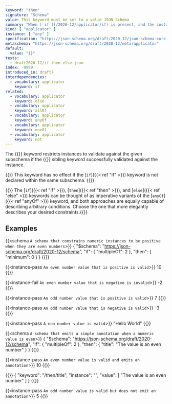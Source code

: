 ```yaml
---
keyword: "then"
signature: "Schema"
value: This keyword must be set to a valid JSON Schema
summary: "When [`if`](/2020-12/applicator/if) is present, and the instance successfully validates against its subschema, then validation succeeds if the instance also successfully validates against this keyword's subschema."
kind: [ "applicator" ]
instance: [ "any" ]
specification: "https://json-schema.org/draft/2020-12/json-schema-core.html#section-10.2.2.2"
metaschema: "https://json-schema.org/draft/2020-12/meta/applicator"
default:
  value: "{}"
tests:
  - draft2020-12/if-then-else.json
index: -9999
introduced_in: draft7
interdependencies:
  - vocabulary: applicator
    keyword: if
related:
  - vocabulary: applicator
    keyword: else
  - vocabulary: applicator
    keyword: allOf
  - vocabulary: applicator
    keyword: anyOf
  - vocabulary: applicator
    keyword: oneOf
  - vocabulary: applicator
    keyword: not
---
```


The {{<link keyword="then" vocabulary="applicator">}} keyword restricts
instances to validate against the given subschema if the {{<link keyword="if"
vocabulary="applicator">}} sibling keyword successfully validated against the
instance.

{{<common-pitfall>}} This keyword has no effect if the [`if`]({{< ref "if" >}})
keyword is not declared within the same subschema.  {{</common-pitfall>}}

{{<best-practice>}} The [`if`]({{< ref "if" >}}), [`then`]({{< ref "then" >}}),
and [`else`]({{< ref "else" >}}) keywords can be thought of as imperative
variants of the [`anyOf`]({{< ref "anyOf" >}}) keyword, and both approaches are
equally capable of describing arbitrary conditions. Choose the one that more
elegantly describes your desired constraints.{{</best-practice>}}

## Examples

{{<schema `A schema that constrains numeric instances to be positive when they are even numbers`>}}
{
  "$schema": "https://json-schema.org/draft/2020-12/schema",
  "if": { "multipleOf": 2 },
  "then": { "minimum": 0 }
}
{{</schema>}}

{{<instance-pass `An even number value that is positive is valid`>}}
10
{{</instance-pass>}}

{{<instance-fail `An even number value that is negative is invalid`>}}
-2
{{</instance-fail>}}

{{<instance-pass `An odd number value that is positive is valid`>}}
7
{{</instance-pass>}}

{{<instance-pass `An odd number value that is negative is valid`>}}
-3
{{</instance-pass>}}

{{<instance-pass `A non-number value is valid`>}}
"Hello World"
{{</instance-pass>}}

{{<schema `A schema that emits a simple annotation when a numeric value is even`>}}
{
  "$schema": "https://json-schema.org/draft/2020-12/schema",
  "if": { "multipleOf": 2 },
  "then": { "title": "The value is an even number" }
}
{{</schema>}}

{{<instance-pass `An even number value is valid and emits an annotation`>}}
10
{{</instance-pass>}}

{{<instance-annotation>}}
{ "keyword": "/then/title", "instance": "", "value": [ "The value is an even number" ] }
{{</instance-annotation>}}

{{<instance-pass `An odd number value is valid but does not emit an annotation`>}}
5
{{</instance-pass>}}
